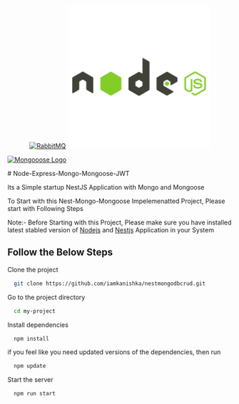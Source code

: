 
<p align="center">
  <a href="http://nestjs.com/" target="blank"><img src="https://pbs.twimg.com/profile_images/1223261138059780097/eH73w5lN_400x400.jpg" width="320" alt="RabbitMQ" /></a>
  <a href="https://nodejs.org/" target="blank"><img src="https://raw.githubusercontent.com/devicons/devicon/master/icons/nodejs/nodejs-original-wordmark.svg" alt="nodejs" width="320" alt="NodeJS" /></a>

  <a href="https://mongoosejs.com/" target="blank"><img src="https://cms-assets.tutsplus.com/uploads/users/34/posts/29527/preview_image/mongoose.jpg" width="320" alt="Mongooose Logo" /></a>

</p>
# Node-Express-Mongo-Mongoose-JWT

Its a Simple startup NestJS Application with Mongo and Mongoose 

To Start with this  Nest-Mongo-Mongoose Impelemenatted Project, Please start with Following Steps

Note:- Before Starting with this Project, Please make sure you have installed latest stabled version of [Nodejs](https://nodejs.org/en/) and [Nestjs](https://nestjs.com/)  Application in your System 


## Follow the Below Steps


Clone the project

```bash
  git clone https://github.com/iamkanishka/nestmongodbcrud.git
```

Go to the project directory

```bash
  cd my-project
```

Install dependencies

```bash
  npm install
```
if you feel like you need updated versions of the dependencies, then run
```bash
  npm update
```


Start the server

```bash
  npm run start
```






